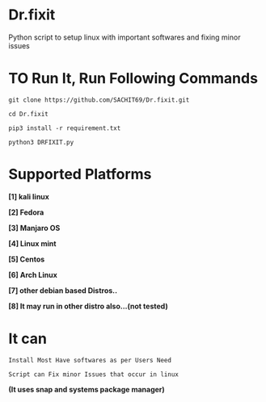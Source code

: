 # Dr.fixit
Python script to setup linux with important softwares and fixing minor issues
# TO Run It, Run Following Commands
```git clone https://github.com/SACHIT69/Dr.fixit.git```

```cd Dr.fixit```

```pip3 install -r requirement.txt```

```python3 DRFIXIT.py```
# Supported Platforms
**[1] kali linux**

**[2] Fedora**

**[3] Manjaro OS**

**[4] Linux mint**

**[5] Centos**

**[6] Arch Linux**

**[7] other debian based Distros..**

**[8] It may run in other distro also...(not tested)**

# It can 
```Install Most Have softwares as per Users Need```

```Script can Fix minor Issues that occur in linux```

**(It uses snap and systems package manager)**
